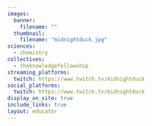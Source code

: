 ```yaml
---
images:
  banner:
    filename: ""
  thumbnail:
    filename: "midnightduck.jpg"
sciences:
  - chemistry
collectives:
  - theknowledgefellowship
streaming_platforms:
  twitch: https://www.twitch.tv/midnightduck
social_platforms:
  twitch: https://www.twitch.tv/midnightduck
display_on_site: true
include_links: true
layout: educator
---
```

